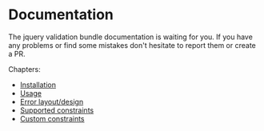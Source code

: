 Documentation
============
The jquery validation bundle documentation is waiting for you.
If you have any problems or find some mistakes don't hesitate to report them or create a PR.

Chapters:
- [Installation](install.md)
- [Usage](usage.md)
- [Error layout/design](layout.md)
- [Supported constraints](supported_constraints.md)
- [Custom constraints](custom_constraints.md)
